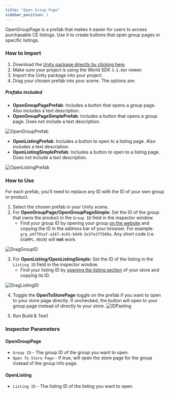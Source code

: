 ```yaml
---
title: "Open Group Page"
sidebar_position: 1
---
```


OpenGroupPage is a prefab that makes it easier for users to access purchasable CE listings. Use it to create buttons that open group pages or specific listings.

### How to Import
1. Download the [Unity package directly by clicking here](https://cdn.sanity.io/files/yvg0vlb9/production/c659160083f6a0f3448e7a3f6936289aaade5c9b.unitypackage).
2. Make sure your project is using the World SDK `3.5.0`or newer.
3. Import the Unity package into your project.
4. Drag your chosen prefab into your scene. The options are:

##### Prefabs included
* **OpenGroupPagePrefab**: Includes a button that opens a group page. Also includes a text description.
* **OpenGroupPageSimplePrefab**: Includes a button that opens a group page. Does not include a text description.

![OpenGroupPrefab](/img/economy/examples/Comparison-OpenGroupPage.png "Compares group prefabs.")

* **OpenListingPrefab**: Includes a button to open to a listing page. Also includes a text description.
* **OpenListingSimplePrefab**: Includes a button to open to a listing page. Does not include a text description.

![OpenListingPrefab](/img/economy/examples/Comparison-OpenListing.png "Compares listing prefabs.")

### How to Use

For each prefab, you'll need to replace any ID with the ID of your own group or product.

1. Select the chosen prefab in your Unity scene.
2. For **OpenGroupPage/OpenGroupPageSimple:** Set the ID of the group that owns the product in the `Group ID` field in the inspector window.
    -   Find your group ID by opening your group [on the website](https://vrchat.com/home/groups) and copying the ID in the address bar of your browser. For example: `grp_a4f791af-a167-4c91-b849-2e37e37f509a`. Any short code (i.e. `EXAMPL.9920`) will **not** work.

![DragGroupID](/img/economy/examples/Group-Id-Copying.png "Where to put the group ID.")

3. For **OpenListing/OpenListingSimple:** Set the ID of the listing in the `Listing ID` field in the inspector window.
    - Find your listing ID by [opening the listing section](https://vrchat.com/b/monetization/home/marketplace/storefront/listings) of your store and copying its ID. 

![DragListingID](/img/economy/examples/Listing-Id-Copying.png "Where to put the listing ID.")

4. Toggle the **OpenToStorePage** toggle on the prefab if you want to open to your store page directly. If unchecked, the button will open to your group page instead of directly to your store.
![IDPasting](/img/economy/examples/Group-versus-Store-links.png "Instructions on finding and pasting IDs.")

4. Run Build & Test!

### Inspector Parameters

#### OpenGroupPage 
* `Group ID` - The group ID of the group you want to open.
* `Open To Store Page` - If true, will open the store page for the group instead of the group info page.

#### OpenListing 
* `Listing ID` - The listing ID of the listing you want to open.
